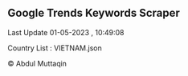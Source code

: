 

## Google Trends Keywords Scraper 
 
Last Update 01-05-2023 , 10:49:08

Country List :
VIETNAM.json



© Abdul Muttaqin 
